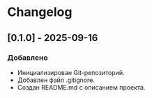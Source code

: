 # Changelog

## [0.1.0] - 2025-09-16
### Добавлено
- Инициализирован Git-репозиторий.
- Добавлен файл .gitignore.
- Создан README.md с описанием проекта.
